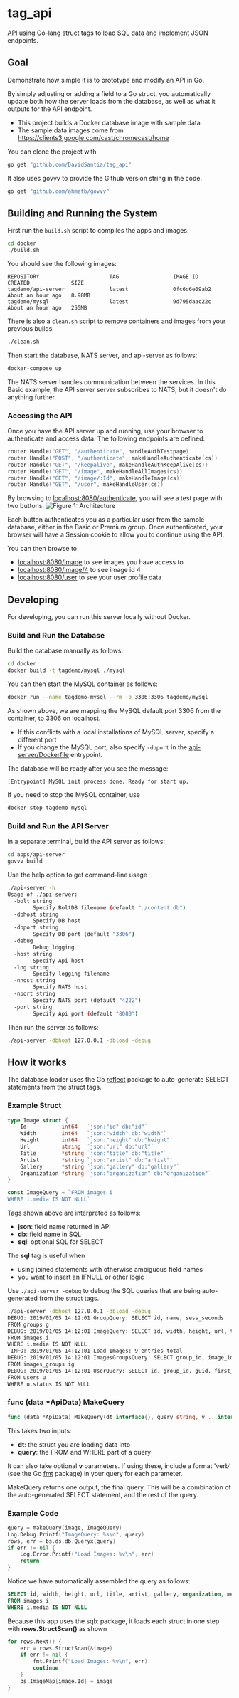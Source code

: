 # tag_api
API using Go-lang struct tags to load SQL data and implement JSON endpoints.

## Goal
Demonstrate how simple it is to prototype and modify an API in Go.

By simply adjusting or adding a field to a Go struct, you automatically update both how the server loads from the database, as well as what it outputs for the API endpoint.

* This project builds a Docker database image with sample data
* The sample data images come from https://clients3.google.com/cast/chromecast/home

You can clone the project with
```sh
go get "github.com/DavidSantia/tag_api"
```

It also uses govvv to provide the Github version string in the code.
```sh
go get "github.com/ahmetb/govvv"
```

## Building and Running the System
First run the `build.sh` script to compiles the apps and images.
```sh
cd docker
./build.sh
```

You should see the following images:
```
REPOSITORY                      TAG                 IMAGE ID            CREATED             SIZE
tagdemo/api-server              latest              0fc6d6e09ab2        About an hour ago   8.98MB
tagdemo/mysql                   latest              9d795daac22c        About an hour ago   255MB
```

There is also a `clean.sh` script to remove containers and images from your previous builds.
```sh
./clean.sh
```

Then start the database, NATS server, and api-server as follows:
```sh
docker-compose up
```
The NATS server handles communication between the services.  In this Basic example, the API server server subscribes to NATS, but
it doesn't do anything further.

### Accessing the API
Once you have the API server up and running, use your browser to authenticate and access data. The following endpoints are defined:
```go
router.Handle("GET", "/authenticate", handleAuthTestpage)
router.Handle("POST", "/authenticate", makeHandleAuthenticate(cs))
router.Handle("GET", "/keepalive", makeHandleAuthKeepAlive(cs))
router.Handle("GET", "/image", makeHandleAllImages(cs))
router.Handle("GET", "/image/:Id", makeHandleImage(cs))
router.Handle("GET", "/user", makeHandleUser(cs))
```

By browsing to [localhost:8080/authenticate](http://localhost:8080/authenticate), you will see a test page with two buttons.
![Figure 1: Architecture](https://raw.githubusercontent.com/DavidSantia/tag_api/master/README-2buttons.png)

Each button authenticates you as a particular user from the sample database, either in the Basic or Premium group. Once authenticated, your browser will have a Session cookie to allow you to continue using the API.

You can then browse to

* [localhost:8080/image](http://localhost:8080/image) to see images you have access to
* [localhost:8080/image/4](http://localhost:8080/image/4) to see image id 4
* [localhost:8080/user](http://localhost:8080/user) to see your user profile data

## Developing
For developing, you can run this server locally without Docker.

### Build and Run the Database
Build the database manually as follows:
```sh
cd docker
docker build -t tagdemo/mysql ./mysql
```
You can then start the MySQL container as follows:
```sh
docker run --name tagdemo-mysql --rm -p 3306:3306 tagdemo/mysql
```
As shown above, we are mapping the MySQL default port 3306 from the container, to 3306 on localhost.

* If this conflicts with a local installations of MySQL server, specify a different port
* If you change the MySQL port, also specify `-dbport` in the [api-server/Dockerfile](https://github.com/DavidSantia/tag_api/blob/master/docker/auth-server/Dockerfile) entrypoint.

The database will be ready after you see the message:
```
[Entrypoint] MySQL init process done. Ready for start up.
```

If you need to stop the MySQL container, use
```sh
docker stop tagdemo-mysql
```
### Build and Run the API Server
In a separate terminal, build the API server as follows:
```sh
cd apps/api-server
govvv build
```

Use the help option to get command-line usage
```sh
./api-server -h
Usage of ./api-server:
  -bolt string
    	Specify BoltDB filename (default "./content.db")
  -dbhost string
    	Specify DB host
  -dbport string
    	Specify DB port (default "3306")
  -debug
    	Debug logging
  -host string
    	Specify Api host
  -log string
    	Specify logging filename
  -nhost string
    	Specify NATS host
  -nport string
    	Specify NATS port (default "4222")
  -port string
    	Specify Api port (default "8080")
```

Then run the server as follows:
```sh
./api-server -dbhost 127.0.0.1 -dbload -debug
```

## How it works
The database loader uses the Go [reflect](https://golang.org/pkg/reflect) package to auto-generate SELECT statements from the struct tags.

### Example Struct
```go
type Image struct {
	Id           int64   `json:"id" db:"id"`
	Width        int64   `json:"width" db:"width"`
	Height       int64   `json:"height" db:"height"`
	Url          string  `json:"url" db:"url"`
	Title        *string `json:"title" db:"title"`
	Artist       *string `json:"artist" db:"artist"`
	Gallery      *string `json:"gallery" db:"gallery"`
	Organization *string `json:"organization" db:"organization"`
}

const ImageQuery = `FROM images i
WHERE i.media IS NOT NULL`
```
Tags shown above are interpreted as follows:
* **json**: field name returned in API
* **db**: field name in SQL
* **sql**: optional SQL for SELECT

The **sql** tag is useful when
* using joined statements with otherwise ambiguous field names
* you want to insert an IFNULL or other logic

Use `./api-server -debug` to debug the SQL queries that are being auto-generated from the struct tags.
```sh
./api-server -dbhost 127.0.0.1 -dbload -debug
DEBUG: 2019/01/05 14:12:01 GroupQuery: SELECT id, name, sess_seconds
FROM groups g
DEBUG: 2019/01/05 14:12:01 ImageQuery: SELECT id, width, height, url, title, artist, gallery, organization
FROM images i
WHERE i.media IS NOT NULL
 INFO: 2019/01/05 14:12:01 Load Images: 9 entries total
DEBUG: 2019/01/05 14:12:01 ImagesGroupsQuery: SELECT group_id, image_id
FROM images_groups ig
DEBUG: 2019/01/05 14:12:01 UserQuery: SELECT id, group_id, guid, first_name, middle_init, last_name, email, addr, city, state, zip, gender, status
FROM users u
WHERE u.status IS NOT NULL
```

### func (data *ApiData) MakeQuery
```go
func (data *ApiData) MakeQuery(dt interface{}, query string, v ...interface{}) (finalq string)
```
This takes two inputs:
* **dt**: the struct you are loading data into
* **query**: the FROM and WHERE part of a query

It can also take optional **v** parameters.  If using these, include a format 'verb' (see the Go [fmt](https://golang.org/pkg/fmt/#hdr-Printing) package) in your query for each parameter.

MakeQuery returns one output, the final query. This will be a combination of the auto-generated SELECT statement, and the rest of the query.

### Example Code
```go
query = makeQuery(image, ImageQuery)
Log.Debug.Printf("ImageQuery: %s\n", query)
rows, err = bs.ds.db.Queryx(query)
if err != nil {
	Log.Error.Printf("Load Images: %v\n", err)
	return
}
```

Notice we have automatically assembled the query as follows:
```sql
SELECT id, width, height, url, title, artist, gallery, organization, media
FROM images i
WHERE i.media IS NOT NULL
```

Because this app uses the sqlx package, it loads each struct in one step with **rows.StructScan()** as shown
```go
for rows.Next() {
	err = rows.StructScan(&image)
	if err != nil {
		fmt.Printf("Load Images: %v\n", err)
		continue
	}
	bs.ImageMap[image.Id] = image
}
```

